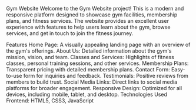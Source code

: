 Gym Website
Welcome to the Gym Website project! This is a modern and responsive platform designed to showcase gym facilities, membership plans, and fitness services. The website provides an excellent user experience with features to help users learn about the gym, browse services, and get in touch to join the fitness journey.

Features
Home Page: A visually appealing landing page with an overview of the gym's offerings.
About Us: Detailed information about the gym's mission, vision, and team.
Classes and Services: Highlights of fitness classes, personal training sessions, and other services.
Membership Plans: Transparent pricing with detailed membership plans.
Contact Form: Easy-to-use form for inquiries and feedback.
Testimonials: Positive reviews from members to build trust.
Social Media Links: Direct links to social media platforms for broader engagement.
Responsive Design: Optimized for all devices, including mobile, tablet, and desktop.
Technologies Used
Frontend:
HTML5, CSS3, JavaScript
